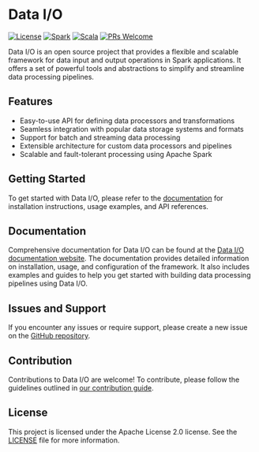 # Data I/O

[![License](https://img.shields.io/badge/License-Apache_2.0-blue.svg)](https://opensource.org/licenses/Apache-2.0)
[![Spark](https://img.shields.io/badge/Spark-3.4.1-blue)](https://spark.apache.org/releases/spark-release-3-4-1.html) 
[![Scala](https://img.shields.io/badge/Scala-2.12.12-red)](https://www.scala-lang.org/) 
[![PRs Welcome](https://img.shields.io/badge/PRs-welcome-brightgreen.svg)][contributing]

Data I/O is an open source project that provides a flexible and scalable framework for data input and output operations in Spark applications. It offers a set of powerful tools and abstractions to simplify and streamline data processing pipelines.

## Features

- Easy-to-use API for defining data processors and transformations
- Seamless integration with popular data storage systems and formats
- Support for batch and streaming data processing
- Extensible architecture for custom data processors and pipelines
- Scalable and fault-tolerant processing using Apache Spark

## Getting Started
To get started with Data I/O, please refer to the [documentation][gettingstarted] for installation instructions, usage examples, and API references.

## Documentation

Comprehensive documentation for Data I/O can be found at the [Data I/O documentation website][documentation]. The documentation provides detailed information on installation, usage, and configuration of the framework. It also includes examples and guides to help you get started with building data processing pipelines using Data I/O.

## Issues and Support
If you encounter any issues or require support, please create a new issue on the [GitHub repository][issues].

## Contribution
Contributions to Data I/O are welcome! To contribute, please follow the guidelines outlined in [our contribution guide][contributing].

## License
This project is licensed under the Apache License 2.0 license. See the [LICENSE][license] file for more information.

[gettingstarted]: https://amadeusitgroup.github.io/dataio-framework/getting-started.html
[documentation]: https://amadeusitgroup.github.io/dataio-framework/
[contributing]: CONTRIBUTING.md
[codeofconduct]: CODE_OF_CONDUCT.md
[license]: LICENSE
[repository]: https://github.com/AmadeusITGroup/dataio-framework
[issues]: https://github.com/AmadeusITGroup/dataio-framework/issues
